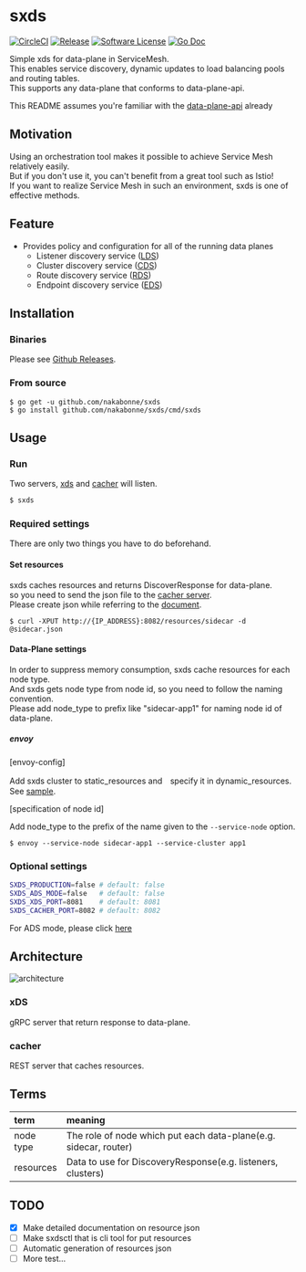 # sxds

[![CircleCI](https://circleci.com/gh/nakabonne/sxds.svg?style=svg)](https://circleci.com/gh/nakabonne/sxds)
[![Release](https://img.shields.io/github/release/nakabonne/sxds.svg?style=flat-square)](https://github.com/nakabonne/sxds/releases/latest)
[![Software License](https://img.shields.io/badge/license-MIT-brightgreen.svg?style=flat-square)](/LICENSE.md)
[![Go Doc](https://img.shields.io/badge/godoc-reference-blue.svg?style=flat-square)](http://godoc.org/github.com/nakabonne/sxds)

Simple xds for data-plane in ServiceMesh.  
This enables service discovery, dynamic updates to load balancing pools and routing tables.  
This supports any data-plane that conforms to data-plane-api.

  
This README assumes you're familiar with the [data-plane-api](https://www.envoyproxy.io/docs/envoy/latest/configuration/overview/v2_overview) already

## Motivation
Using an orchestration tool makes it possible to achieve Service Mesh relatively easily.  
But if you don't use it, you can't benefit from a great tool such as Istio!  
If you want to realize Service Mesh in such an environment, sxds is one of effective methods.  

## Feature

- Provides policy and configuration for all of the running data planes
  - Listener discovery service ([LDS](https://www.envoyproxy.io/docs/envoy/latest/configuration/listeners/lds))
  - Cluster discovery service ([CDS](https://www.envoyproxy.io/docs/envoy/latest/configuration/cluster_manager/cds))
  - Route discovery service ([RDS](https://www.envoyproxy.io/docs/envoy/latest/configuration/http_conn_man/rds))
  - Endpoint discovery service ([EDS](https://www.envoyproxy.io/docs/envoy/latest/api-v2/api/v2/eds.proto#envoy-api-file-envoy-api-v2-eds-proto))

## Installation

### Binaries

Please see [Github Releases](https://github.com/nakabonne/sxds/releases).

### From source

```
$ go get -u github.com/nakabonne/sxds
$ go install github.com/nakabonne/sxds/cmd/sxds
```

## Usage

### Run

Two servers, [xds](#xds) and [cacher](#cacher) will listen.

```sh
$ sxds
```

### Required settings

There are only two things you have to do beforehand.

#### Set resources

sxds caches resources and returns DiscoverResponse for data-plane.  
so you need to send the json file to the [cacher server](#cacher).  
Please create json while referring to the [document](https://github.com/nakabonne/sxds/tree/master/doc/RESOURCES.md).

```
$ curl -XPUT http://{IP_ADDRESS}:8082/resources/sidecar -d @sidecar.json
```

#### Data-Plane settings


In order to suppress memory consumption, sxds cache resources for each node type.  
And sxds gets node type from node id, so you need to follow the naming convention.  
Please add node_type to prefix like "sidecar-app1" for naming node id of data-plane.  

##### envoy  

[envoy-config]

Add sxds cluster to static_resources and　specify it in dynamic_resources.  
See [sample](https://github.com/nakabonne/sxds/blob/master/sample/envoy/envoy.yml).  

[specification of node id]  

Add node_type to the prefix of the name given to the `--service-node` option.  

```
$ envoy --service-node sidecar-app1 --service-cluster app1
```

### Optional settings

```sh
SXDS_PRODUCTION=false # default: false
SXDS_ADS_MODE=false   # default: false
SXDS_XDS_PORT=8081    # default: 8081
SXDS_CACHER_PORT=8082 # default: 8082
```

For ADS mode, please click [here](https://github.com/envoyproxy/data-plane-api/blob/master/XDS_PROTOCOL.md#aggregated-discovery-services-ads)

## Architecture

![architecture](https://github.com/nakabonne/sxds/blob/master/media/architecture.png) 

### xDS
gRPC server that return response to data-plane.

### cacher

REST server that caches resources.


## Terms

| term | meaning |
|:----------|:-----------|
|node type|The role of node which put each data-plane(e.g. sidecar, router)|
|resources|Data to use for DiscoveryResponse(e.g. listeners, clusters) |

## TODO

- [x] Make detailed documentation on resource json
- [ ] Make sxdsctl that is cli tool for put resources
- [ ] Automatic generation of resources json
- [ ] More test...
